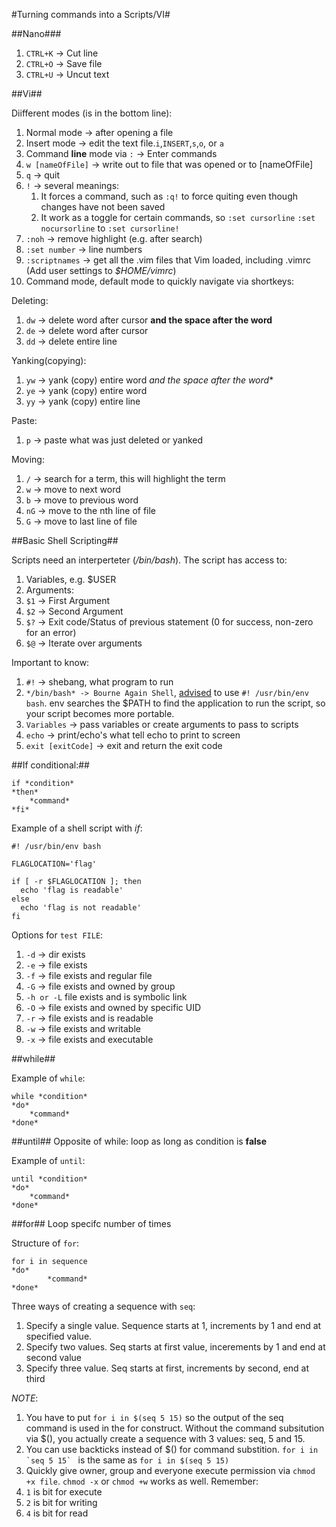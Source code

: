 #Turning commands into a Scripts/VI#

##Nano###
1. `CTRL+K` -> Cut line
2. `CTRL+O` -> Save file
3. `CTRL+U` -> Uncut text

##Vi##

Diifferent modes (is in the bottom line):

1. Normal mode -> after opening a file
2. Insert mode -> edit the text file.`i`,`INSERT`,`s`,`o`, or `a`
3. Command **line** mode via `:` -> Enter commands
  1. `w [nameOfFile]` -> write out to file that was opened or to [nameOfFile]
  2. `q` -> quit
  3. `!` -> several meanings:
     1. It forces a command, such as `:q!` to force quiting even though changes have not been saved
     2. It work as a toggle for certain commands, so `:set cursorline` `:set nocursorline` to `:set cursorline!`
  4. `:noh` -> remove highlight (e.g. after search)
  5. `:set number` -> line numbers
  6. `:scriptnames` -> get all the .vim files that Vim loaded, including .vimrc (Add user settings to *$HOME/vimrc*)
4. Command mode, default mode to quickly navigate via shortkeys:
 
Deleting:
   
  1. `dw` -> delete word after cursor **and the space after the word**
  2. `de` -> delete word after cursor
  3. `dd` -> delete entire line
 
Yanking(copying):
 
  1. `yw` -> yank (copy) entire word *and the space after the word**
  2. `ye` -> yank (copy) entire word
  3. `yy` -> yank (copy) entire line
   
Paste:

  1. `p`  -> paste what was just deleted or yanked

Moving:
   
 1. `/` -> search for a term, this will highlight the term
 2. `w` -> move to next word
 3. `b` -> move to previous word
 4. `nG` -> move to the nth line of file
 5. `G` -> move to last line of file

##Basic Shell Scripting##

Scripts need an interperteter (*/bin/bash*). The script has access to:
1. Variables, e.g. $USER
2. Arguments:
  1. `$1` -> First Argument
  2. `$2` -> Second Argument
  3. `$?` -> Exit code/Status of previous statement (0 for success, non-zero for an error)  
  4. `$@` -> Iterate over arguments

Important to know:

1. `#!` -> shebang, what program to run
2. `*/bin/bash* -> Bourne Again Shell`, [advised](http://stackoverflow.com/a/10383546) to use `#! /usr/bin/env bash`. env searches the $PATH to find the application to run the script, so your script becomes more portable.
3. `Variables` -> pass variables or create arguments to pass to scripts
4. `echo` -> print/echo's what tell echo to print to screen
5. `exit [exitCode]` -> exit and return the exit code

##If conditional:##

```
if *condition*
*then*
	*command*
*fi*
```	

Example of a shell script with *if*:

```
#! /usr/bin/env bash

FLAGLOCATION='flag'

if [ -r $FLAGLOCATION ]; then
  echo 'flag is readable'
else
  echo 'flag is not readable'
fi
```

Options for `test FILE`:

1. `-d` -> dir exists
2. `-e` -> file exists
3. `-f` -> file exists and regular file
4. `-G` -> file exists and owned by group
5. `-h or -L` file exists and is symbolic link
6. `-O` -> file exists and owned by specific UID
7. `-r` -> file exists and is readable
8. `-w` -> file exists and writable
9. `-x` -> file exists and executable

##while##

Example of `while`:
```
while *condition*
*do*
	*command*
*done*
```
##until##
Opposite of while: loop as long as condition is **false**

Example of `until`:
```
until *condition*
*do*
	*command*
*done*
```

##for##
Loop specifc number of times

Structure of `for`:
```
for i in sequence
*do*
        *command*
*done*
```
Three ways of creating a sequence with `seq`:
1. Specify a single value. Sequence starts at 1, increments by 1 and end at specified value.
2. Specify two values. Seq starts at first value, incerements by 1 and end at second value
3. Specify three value. Seq starts at first, increments by second, end at third

*NOTE*: 
1. You have to put `for i in $(seq 5 15)` so the output of the seq command is used in the for construct. Without the command subsitution via $(), you actually create a sequence with 3 values: seq, 5 and 15.
2. You can use backticks instead of $() for command substition. ``for i in `seq 5 15` `` is the same as `for i in $(seq 5 15)`
3. Quickly give owner, group and everyone execute permission via `chmod +x file`. `chmod -x` or `chmod +w` works as well. Remember:  
  1. `1` is bit for execute
  2. `2` is bit for writing
  3. `4` is bit for read

